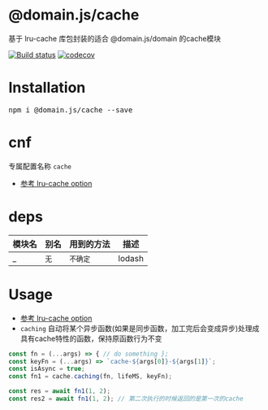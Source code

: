 # @domain.js/cache
基于 lru-cache 库包封装的适合 @domain.js/domain 的cache模块

[![Build status](https://travis-ci.com/domain-js/cache.svg?branch=master)](https://travis-ci.org/domain-js/cache)
[![codecov](https://codecov.io/gh/domain-js/cache/branch/master/graph/badge.svg)](https://codecov.io/gh/domain-js/cache)

# Installation
<pre>npm i @domain.js/cache --save</pre>

# cnf
专属配置名称 `cache`
* [参考 lru-cache option](https://github.com/isaacs/node-lru-cache)

# deps
| 模块名 | 别名 | 用到的方法 | 描述 |
| ------ | ---- | ---------- | ---- |
| _ | `无` | `不确定` | lodash |


# Usage
* [参考 lru-cache option](https://github.com/isaacs/node-lru-cache)
* `caching` 自动将某个异步函数(如果是同步函数，加工完后会变成异步)处理成具有cache特性的函数，保持原函数行为不变

```javascript
const fn = (...args) => { // do something };
const keyFn = (...args) => `cache-${args[0]}-${args[1]}`;
const isAsync = true;
const fn1 = cache.caching(fn, lifeMS, keyFn);

const res = await fn1(1, 2);
const res2 = await fn1(1, 2); // 第二次执行的时候返回的是第一次的cache
```

